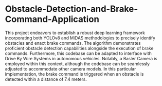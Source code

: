# Obstacle-Detection-and-Brake-Command-Application
This project endeavors to establish a robust deep learning framework incorporating both YOLOv8 and MiDAS methodologies to precisely identify obstacles and enact brake commands. The algorithm demonstrates proficient obstacle detection capabilities alongside the execution of brake commands. Furthermore, this codebase can be adapted to interface with Drive By Wire Systems in autonomous vehicles. Notably, a Basler Camera is employed within this context, although the codebase can be seamlessly adjusted to accommodate other camera models. In this particular implementation, the brake command is triggered when an obstacle is detected within a distance of 7.4 meters.
